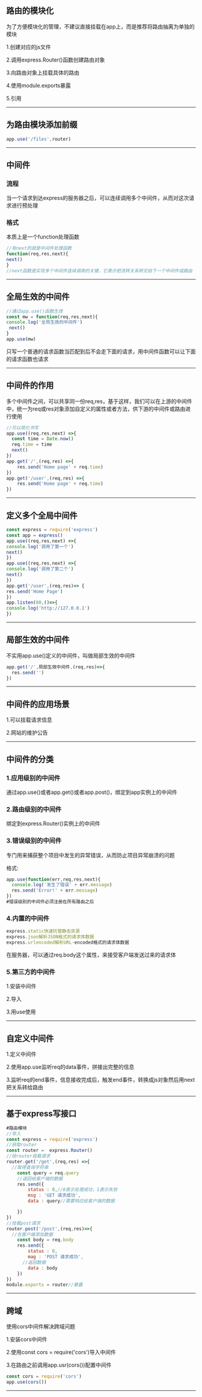 ## 路由的模块化

为了方便模块化的管理，不建议直接挂载在app上，而是推荐将路由抽离为单独的模块

1.创建对应的js文件

2.调用express.Router()函数创建路由对象

3.向路由对象上挂载具体的路由

4.使用module.exports暴露

5.引用

---

## 为路由模块添加前缀

```js
app.use('/files',router)
```

---

## 中间件

### 流程

当一个请求到达express的服务器之后，可以连续调用多个中间件，从而对这次请求进行预处理

### 格式

本质上是一个function处理函数

```js
//有next的就是中间件处理函数
function(req,res,next){
next()
}
//next函数是实现多个中间件连续调用的关键，它表示把流转关系转交给下一个中间件或路由
```

---

## 全局生效的中间件

```js
//通过app.use()函数生效
const mw = function(req,res,next){
console.log('全局生效的中间件')
 next()
}
app.use(mw)
```

只写一个普通的请求函数当匹配到后不会走下面的请求，用中间件函数可以让下面的请求函数也请求

---

## 中间件的作用

多个中间件之间，可以共享同一份req,res，基于这样，我们可以在上游的中间件中，统一为req或res对象添加自定义的属性或者方法，供下游的中间件或路由进行使用

```js
//可以简化书写
app.use((req,res,next) =>{
  const time = Date.now()
  req.time = time
  next()
})
app.get('/',(req,res) =>{
	res.send('Home page' + req.time)
})
app.get('/user',(req,res) =>{
	res.send('Home page' + req.time)
})
```



---

## 定义多个全局中间件

```js
const express = require('express')
const app = express()
app.use((req,res,next) =>{
console.log('调用了第一个')
next()
})
app.use((req,res,next) =>{
console.log('调用了第二个')
next()
})
app.get('/user',(req,res)=> {
res.send('Home Page')
})
app.listen(80,()=>{
console.log('http://127.0.0.1')
})
```



---

## 局部生效的中间件

不实用app.use()定义的中间件，叫做局部生效的中间件

```js
app.get('/',局部生效中间件,(req,res)=>{
  res.send('')
})
```

---

## 中间件的应用场景

1.可以挂载请求信息

2.网站的维护公告

---

## 中间件的分类

### 1.应用级别的中间件

通过app.use()或者app.get()或者app.post()，绑定到app实例上的中间件

### 2.路由级别的中间件

绑定到express.Router()实例上的中间件

### 3.错误级别的中间件

专门用来捕获整个项目中发生的异常错误，从而防止项目异常崩溃的问题

格式:

```js
app.use(function(err,req,res,next){
  console.log('发生了错误' + err.message)
  res.send('Error!' + err.message)
})
#错误级别的中间件必须注册在所有路由之后
```

### 4.内置的中间件

```js
express.static快速托管静态资源
express.json解析JSON格式的请求体数据
express.urlencoded解析URL-encoded格式的请求体数据
```

在服务器，可以通过req.body这个属性，来接受客户端发送过来的请求体

### 5.第三方的中间件

1.安装中间件

2.导入

3.用use使用

---

## 自定义中间件

1.定义中间件

2.使用app.use监听req的data事件，拼接出完整的信息

3.监听req的end事件，信息接收完成后，触发end事件，转换成js对象然后用next把关系转给路由

---

## 基于express写接口

```js
#路由模块
//导入
const express = require('express')
//获取router
const router =  express.Router()
//给router挂载请求
router.get('/get',(req,res) =>{
  //取得查询字符串
    const query = req.query
    //返回给客户端的数据
    res.send({
        status : 0,//0表示处理成功，1表示失败
        msg : 'GET 请求成功',
        data : query//需要响应给客户端的数据

    })
})
//挂载post请求
router.post('/post',(req,res)=>{
  //在客户端添加数据
    const body = req.body
    res.send({
        status : 0,
        mag : 'POST 请求成功',
      //返回数据
        data : body
    })
})
module.exports = router//暴露
```



---

## 跨域

使用cors中间件解决跨域问题

1.安装cors中间件

2.使用const cors = require('cors')导入中间件

3.在路由之前调用app.usr(cors())配置中间件

```js
const cors = require('cors')
app.use(cors())
```

---



